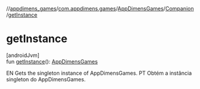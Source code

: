 //[appdimens_games](../../../../index.md)/[com.appdimens.games](../../index.md)/[AppDimensGames](../index.md)/[Companion](index.md)/[getInstance](get-instance.md)

# getInstance

[androidJvm]\
fun [getInstance](get-instance.md)(): [AppDimensGames](../index.md)

EN Gets the singleton instance of AppDimensGames. PT Obtém a instância singleton do AppDimensGames.